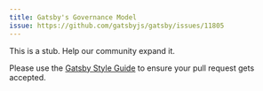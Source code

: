 ```yaml
---
title: Gatsby's Governance Model
issue: https://github.com/gatsbyjs/gatsby/issues/11805
---
```


This is a stub. Help our community expand it.

Please use the [Gatsby Style Guide](/contributing/gatsby-style-guide/) to ensure your
pull request gets accepted.
